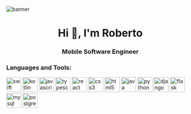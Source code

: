 <!--
### Hi there 👋
**Roberto2194/Roberto2194** is a ✨ _special_ ✨ repository because its `README.md` (this file) appears on your GitHub profile.

Here are some ideas to get you started:

- 🔭 I’m currently working on ...
- 🌱 I’m currently learning ...
- 👯 I’m looking to collaborate on ...
- 🤔 I’m looking for help with ...
- 💬 Ask me about ...
- 📫 How to reach me: ...
- 😄 Pronouns: ...
- ⚡ Fun fact: ...
-->
![banner](https://1.bp.blogspot.com/-7A4WynwLsMw/XbBpCXG8fHI/AAAAAAAAMt4/uOa1bpLskYgrwGbllhSu2SDj_Mig8SXJQCLcBGAsYHQ/s1600/2000_600px.gif)

<h1 align="center">Hi 👋, I'm Roberto</h1>
<h3 align="center">Mobile Software Engineer</h3>

<h3 align="left">Languages and Tools:</h3>
<p align="left"> 
  
  <!-- MOBILE -->
  <img src="https://cdn.jsdelivr.net/gh/devicons/devicon/icons/swift/swift-original.svg" alt="swift" width="40" height="40"/> 
  <img src="https://cdn.jsdelivr.net/gh/devicons/devicon/icons/kotlin/kotlin-original.svg" alt="kotlin" width="40" height="40"/> 
  
  <!-- FRONT-END -->
  <img src="https://cdn.jsdelivr.net/gh/devicons/devicon/icons/javascript/javascript-original.svg" alt="javascript" width="40" height="40"/> 
  <img src="https://cdn.jsdelivr.net/gh/devicons/devicon/icons/typescript/typescript-original.svg" alt="typescript" width="40" height="40"/> 
  <img src="https://cdn.jsdelivr.net/gh/devicons/devicon/icons/react/react-original.svg" alt="react" width="40" height="40"/> 
  <img src="https://cdn.jsdelivr.net/gh/devicons/devicon/icons/css3/css3-original.svg" alt="css3" width="40" height="40"/> 
  <img src="https://cdn.jsdelivr.net/gh/devicons/devicon/icons/html5/html5-original.svg" alt="html5" width="40" height="40"/> 
 
  <!-- BACK-END -->
  <img src="https://cdn.jsdelivr.net/gh/devicons/devicon/icons/java/java-original.svg" alt="java" width="40" height="40"/> 
  <img src="https://cdn.jsdelivr.net/gh/devicons/devicon/icons/python/python-original.svg" alt="python" width="40" height="40"/> 
  
  <img src="https://cdn.jsdelivr.net/gh/devicons/devicon/icons/django/django-plain.svg" alt="django" width="40" height="40"/>
  <img src="https://cdn.jsdelivr.net/gh/devicons/devicon/icons/flask/flask-original.svg" alt="flask" width="40" height="40"/> 
  
  <img src="https://cdn.jsdelivr.net/gh/devicons/devicon/icons/mysql/mysql-original.svg" alt="mysql" width="40" height="40"/> 
  <img src="https://cdn.jsdelivr.net/gh/devicons/devicon/icons/postgresql/postgresql-original.svg" alt="postgresql" width="40" height="40"/>
   
</p>

